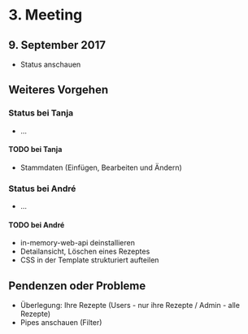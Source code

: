 # 3. Meeting

## 9. September 2017

- Status anschauen

## Weiteres Vorgehen

### Status bei Tanja

- ...

#### TODO bei Tanja

- Stammdaten (Einfügen, Bearbeiten und Ändern)

### Status bei André

- ...

#### TODO bei André

- in-memory-web-api deinstallieren
- Detailansicht, Löschen eines Rezeptes
- CSS in der Template strukturiert aufteilen

## Pendenzen oder Probleme

- Überlegung: Ihre Rezepte (Users - nur ihre Rezepte / Admin - alle Rezepte)
- Pipes anschauen (Filter)
